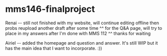 # mms146-finalproject

Renai -- still not finished with my website, will continue editing offline then probs reupload another draft after some time ^^ for the Q&A page, will try to place in my answers after I'm done with MMS 112 ^^ thanks for waiting 

Airiel -- added the homepage and question and answer. It's still WIP but it has the main idea that I want to incorporate. :))
